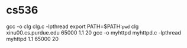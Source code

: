 # cs536
gcc -o clg clg.c -lpthread
export PATH=$PATH:`pwd`
clg xinu00.cs.purdue.edu 65000 1.1 20
gcc -o myhttpd myhttpd.c -lpthread
myhttpd 1.1 65000 20
